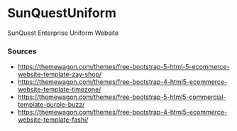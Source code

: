 # SunQuestUniform
SunQuest Enterprise Uniform Website


### Sources

* https://themewagon.com/themes/free-bootstrap-5-html-5-ecommerce-website-template-zay-shop/ 
* https://themewagon.com/themes/free-bootstrap-4-html5-ecommerce-website-template-timezone/
* https://themewagon.com/themes/free-bootstrap-5-html5-commercial-template-purple-buzz/
* https://themewagon.com/themes/free-bootstrap-4-html5-ecommerce-website-template-fashi/ 

